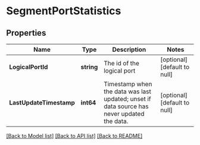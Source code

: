 # SegmentPortStatistics

## Properties
Name | Type | Description | Notes
------------ | ------------- | ------------- | -------------
**LogicalPortId** | **string** | The id of the logical port | [optional] [default to null]
**LastUpdateTimestamp** | **int64** | Timestamp when the data was last updated; unset if data source has never updated the data. | [optional] [default to null]

[[Back to Model list]](../README.md#documentation-for-models) [[Back to API list]](../README.md#documentation-for-api-endpoints) [[Back to README]](../README.md)

